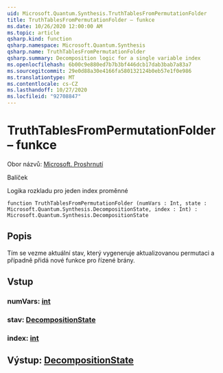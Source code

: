 ```yaml
---
uid: Microsoft.Quantum.Synthesis.TruthTablesFromPermutationFolder
title: TruthTablesFromPermutationFolder – funkce
ms.date: 10/26/2020 12:00:00 AM
ms.topic: article
qsharp.kind: function
qsharp.namespace: Microsoft.Quantum.Synthesis
qsharp.name: TruthTablesFromPermutationFolder
qsharp.summary: Decomposition logic for a single variable index
ms.openlocfilehash: 6b00c9e880ed7b7b3bf446dcb17dab3bab7a83a7
ms.sourcegitcommit: 29e0d88a30e4166fa580132124b0eb57e1f0e986
ms.translationtype: MT
ms.contentlocale: cs-CZ
ms.lasthandoff: 10/27/2020
ms.locfileid: "92708847"
---
```

# <a name="truthtablesfrompermutationfolder-function"></a>TruthTablesFromPermutationFolder – funkce

Obor názvů: [Microsoft. Proshrnutí](xref:Microsoft.Quantum.Synthesis)

Balíček [](https://nuget.org/packages/)


Logika rozkladu pro jeden index proměnné

```qsharp
function TruthTablesFromPermutationFolder (numVars : Int, state : Microsoft.Quantum.Synthesis.DecompositionState, index : Int) : Microsoft.Quantum.Synthesis.DecompositionState
```


## <a name="description"></a>Popis

Tím se vezme aktuální stav, který vygeneruje aktualizovanou permutaci a případně přidá nové funkce pro řízené brány.

## <a name="input"></a>Vstup

### <a name="numvars--int"></a>numVars: [int](xref:microsoft.quantum.lang-ref.int)




### <a name="state--decompositionstate"></a>stav: [DecompositionState](xref:Microsoft.Quantum.Synthesis.DecompositionState)




### <a name="index--int"></a>index: [int](xref:microsoft.quantum.lang-ref.int)





## <a name="output--decompositionstate"></a>Výstup: [DecompositionState](xref:Microsoft.Quantum.Synthesis.DecompositionState)

